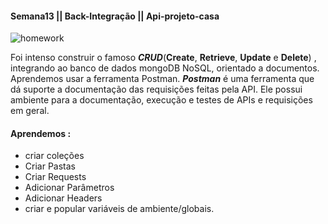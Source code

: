 #### Semana13 || Back-Integração || Api-projeto-casa

![homework](https://44.media.tumblr.com/aa5ddc2f7674efb9c1f4ce37365ad5dd/tumblr_ns2v6ccj521sg05bjo4_500.gif)


Foi intenso construir o famoso ***CRUD***(**Create**, **Retrieve**, **Update** e **Delete**) , integrando ao banco de dados mongoDB NoSQL, orientado a documentos. Aprendemos usar a ferramenta Postman.
***Postman*** é uma ferramenta que dá suporte a documentação das requisições feitas pela API. Ele possui ambiente para a documentação, execução e testes de APIs e requisições em geral. 

#### Aprendemos :

 * criar coleções
 * Criar Pastas
 * Criar Requests
 * Adicionar Parâmetros
 * Adicionar Headers
 * criar e popular variáveis de ambiente/globais.

